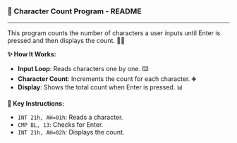 ### 📝 Character Count Program - README

---

This program counts the number of characters a user inputs until Enter is pressed and then displays the count. 📜🔢

**✨ How It Works:**
- **Input Loop**: Reads characters one by one. ⌨️
- **Character Count**: Increments the count for each character. ➕
- **Display**: Shows the total count when Enter is pressed. 📊

**🔑 Key Instructions:**
- `INT 21h, AH=01h`: Reads a character.
- `CMP BL, 13`: Checks for Enter.
- `INT 21h, AH=02h`: Displays the count.

